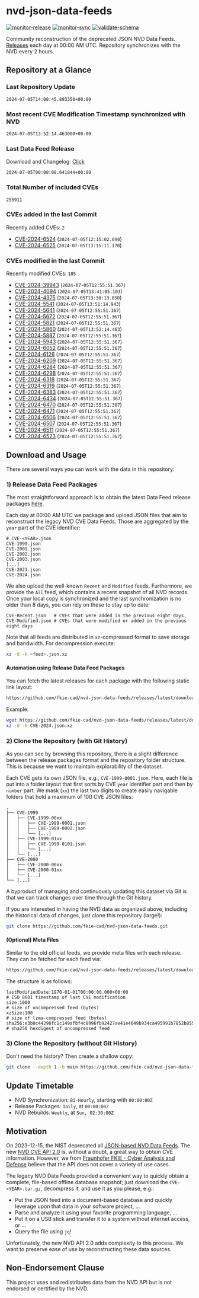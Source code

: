 # nvd-json-data-feeds

[![monitor-release](https://github.com/fkie-cad/nvd-json-data-feeds/actions/workflows/monitor_release.yml/badge.svg)](https://github.com/fkie-cad/nvd-json-data-feeds/actions/workflows/monitor_release.yml)
[![monitor-sync](https://github.com/fkie-cad/nvd-json-data-feeds/actions/workflows/monitor_sync.yml/badge.svg)](https://github.com/fkie-cad/nvd-json-data-feeds/actions/workflows/monitor_sync.yml)
[![validate-schema](https://github.com/fkie-cad/nvd-json-data-feeds/actions/workflows/validate_schema.yml/badge.svg)](https://github.com/fkie-cad/nvd-json-data-feeds/actions/workflows/validate_schema.yml)

Community reconstruction of the deprecated JSON NVD Data Feeds.
[Releases](https://github.com/fkie-cad/nvd-json-data-feeds/releases/latest) each day at 00:00 AM UTC.
Repository synchronizes with the NVD every 2 hours.

## Repository at a Glance

### Last Repository Update

```plain
2024-07-05T14:00:45.893350+00:00
```

### Most recent CVE Modification Timestamp synchronized with NVD

```plain
2024-07-05T13:52:14.463000+00:00
```

### Last Data Feed Release

Download and Changelog: [Click](https://github.com/fkie-cad/nvd-json-data-feeds/releases/latest)

```plain
2024-07-05T00:00:08.641844+00:00
```

### Total Number of included CVEs

```plain
255911
```

### CVEs added in the last Commit

Recently added CVEs: `2`

- [CVE-2024-6524](CVE-2024/CVE-2024-65xx/CVE-2024-6524.json) (`2024-07-05T12:15:02.090`)
- [CVE-2024-6525](CVE-2024/CVE-2024-65xx/CVE-2024-6525.json) (`2024-07-05T13:15:11.170`)


### CVEs modified in the last Commit

Recently modified CVEs: `105`

- [CVE-2024-39943](CVE-2024/CVE-2024-399xx/CVE-2024-39943.json) (`2024-07-05T12:55:51.367`)
- [CVE-2024-4094](CVE-2024/CVE-2024-40xx/CVE-2024-4094.json) (`2024-07-05T13:41:05.103`)
- [CVE-2024-4375](CVE-2024/CVE-2024-43xx/CVE-2024-4375.json) (`2024-07-05T13:30:13.850`)
- [CVE-2024-5541](CVE-2024/CVE-2024-55xx/CVE-2024-5541.json) (`2024-07-05T13:51:14.943`)
- [CVE-2024-5641](CVE-2024/CVE-2024-56xx/CVE-2024-5641.json) (`2024-07-05T12:55:51.367`)
- [CVE-2024-5672](CVE-2024/CVE-2024-56xx/CVE-2024-5672.json) (`2024-07-05T12:55:51.367`)
- [CVE-2024-5821](CVE-2024/CVE-2024-58xx/CVE-2024-5821.json) (`2024-07-05T12:55:51.367`)
- [CVE-2024-5860](CVE-2024/CVE-2024-58xx/CVE-2024-5860.json) (`2024-07-05T13:52:14.463`)
- [CVE-2024-5887](CVE-2024/CVE-2024-58xx/CVE-2024-5887.json) (`2024-07-05T12:55:51.367`)
- [CVE-2024-5943](CVE-2024/CVE-2024-59xx/CVE-2024-5943.json) (`2024-07-05T12:55:51.367`)
- [CVE-2024-6052](CVE-2024/CVE-2024-60xx/CVE-2024-6052.json) (`2024-07-05T12:55:51.367`)
- [CVE-2024-6126](CVE-2024/CVE-2024-61xx/CVE-2024-6126.json) (`2024-07-05T12:55:51.367`)
- [CVE-2024-6209](CVE-2024/CVE-2024-62xx/CVE-2024-6209.json) (`2024-07-05T12:55:51.367`)
- [CVE-2024-6284](CVE-2024/CVE-2024-62xx/CVE-2024-6284.json) (`2024-07-05T12:55:51.367`)
- [CVE-2024-6298](CVE-2024/CVE-2024-62xx/CVE-2024-6298.json) (`2024-07-05T12:55:51.367`)
- [CVE-2024-6318](CVE-2024/CVE-2024-63xx/CVE-2024-6318.json) (`2024-07-05T12:55:51.367`)
- [CVE-2024-6319](CVE-2024/CVE-2024-63xx/CVE-2024-6319.json) (`2024-07-05T12:55:51.367`)
- [CVE-2024-6383](CVE-2024/CVE-2024-63xx/CVE-2024-6383.json) (`2024-07-05T12:55:51.367`)
- [CVE-2024-6434](CVE-2024/CVE-2024-64xx/CVE-2024-6434.json) (`2024-07-05T12:55:51.367`)
- [CVE-2024-6470](CVE-2024/CVE-2024-64xx/CVE-2024-6470.json) (`2024-07-05T12:55:51.367`)
- [CVE-2024-6471](CVE-2024/CVE-2024-64xx/CVE-2024-6471.json) (`2024-07-05T12:55:51.367`)
- [CVE-2024-6506](CVE-2024/CVE-2024-65xx/CVE-2024-6506.json) (`2024-07-05T12:55:51.367`)
- [CVE-2024-6507](CVE-2024/CVE-2024-65xx/CVE-2024-6507.json) (`2024-07-05T12:55:51.367`)
- [CVE-2024-6511](CVE-2024/CVE-2024-65xx/CVE-2024-6511.json) (`2024-07-05T12:55:51.367`)
- [CVE-2024-6523](CVE-2024/CVE-2024-65xx/CVE-2024-6523.json) (`2024-07-05T12:55:51.367`)


## Download and Usage

There are several ways you can work with the data in this repository:

### 1) Release Data Feed Packages

The most straightforward approach is to obtain the latest Data Feed release packages [here](https://github.com/fkie-cad/nvd-json-data-feeds/releases/latest).

Each day at 00:00 AM UTC we package and upload JSON files that aim to reconstruct the legacy NVD CVE Data Feeds.
Those are aggregated by the `year` part of the CVE identifier:

```
# CVE-<YEAR>.json
CVE-1999.json
CVE-2001.json
CVE-2002.json
CVE-2003.json
[...]
CVE-2023.json
CVE-2024.json
```

We also upload the well-known `Recent` and `Modified` feeds.
Furthermore, we provide the `All` feed, which contains a recent snapshot of all NVD records.
Once your local copy is synchronized and the last synchronization is no older than 8 days, you can rely on these to stay up to date:

```plain
CVE-Recent.json   # CVEs that were added in the previous eight days
CVE-Modified.json # CVEs that were modified or added in the previous eight days
```

Note that all feeds are distributed in `xz`-compressed format to save storage and bandwidth.
For decompression execute:

```sh
xz -d -k <feed>.json.xz
```

#### Automation using Release Data Feed Packages

You can fetch the latest releases for each package with the following static link layout:

```sh
https://github.com/fkie-cad/nvd-json-data-feeds/releases/latest/download/CVE-<YEAR>.json.xz
```

Example:

```sh
wget https://github.com/fkie-cad/nvd-json-data-feeds/releases/latest/download/CVE-2024.json.xz
xz -d -k CVE-2024.json.xz
```

### 2) Clone the Repository (with Git History)

As you can see by browsing this repository, there is a slight difference between the release packages format and the repository folder structure.
This is because we want to maintain explorability of the dataset.

Each CVE gets its own JSON file, e.g., `CVE-1999-0001.json`.
Here, each file is put into a folder layout that first sorts by CVE `year` identifier part and then by `number` part.
We mask (`xx`) the last two digits to create easily navigable folders that hold a maximum of 100 CVE JSON files:

```plain
.
├── CVE-1999
│   ├── CVE-1999-00xx
│   │   ├── CVE-1999-0001.json
│   │   ├── CVE-1999-0002.json
│   │   └── [...]
│   ├── CVE-1999-01xx
│   │   ├── CVE-1999-0101.json
│   │   └── [...]
│   └── [...]
├── CVE-2000
│   ├── CVE-2000-00xx
│   ├── CVE-2000-01xx
│   └── [...]
└── [...]
```

A byproduct of managing and continuously updating this dataset via Git is that we can track changes over time through the Git history.

If you are interested in having the NVD data as organized above, including the historical data of changes, just clone this repository (large!):

```sh
git clone https://github.com/fkie-cad/nvd-json-data-feeds.git
```

#### (Optional) Meta Files

Similar to the old official feeds, we provide meta files with each release. They can be fetched for each feed via:

```sh
https://github.com/fkie-cad/nvd-json-data-feeds/releases/latest/download/CVE-<YEAR>.meta
```

The structure is as follows:

```plain
lastModifiedDate:1970-01-01T00:00:00.000+00:00                          # ISO 8601 timestamp of last CVE modification
size:1000                                                               # size of uncompressed feed (bytes)
xzSize:100                                                              # size of lzma-compressed feed (bytes)
sha256:e3b0c44298fc1c149afbf4c8996fb92427ae41e4649b934ca495991b7852b855 # sha256 hexdigest of uncompressed feed
```

### 3) Clone the Repository (without Git History)

Don't need the history? Then create a shallow copy:

```sh
git clone --depth 1 -b main https://github.com/fkie-cad/nvd-json-data-feeds.git
```


## Update Timetable

* NVD Synchronization: `Bi-Hourly`, starting with `00:00:00Z`
* Release Packages: `Daily`, at `00:00:00Z`
* NVD Rebuilds: `Weekly`, at `Sun, 02:30:00Z`


## Motivation

On 2023-12-15, the NIST deprecated all [JSON-based NVD Data Feeds](https://nvd.nist.gov/vuln/data-feeds#divRetirementBanner-1).
The new [NVD CVE API 2.0](https://nvd.nist.gov/developers/vulnerabilities) is, without a doubt, a great way to obtain CVE information.
However, we from [Fraunhofer FKIE - Cyber Analysis and Defense](https://www.fkie.fraunhofer.de/en/departments/cad.html) believe that the API does not cover a variety of use cases.

The legacy NVD Data Feeds provided a convenient way to quickly obtain a complete, file-based offline database snapshot; just download the `CVE-<YEAR>.tar.gz`, decompress it, and use it as you please, e.g.:

- Put the JSON feed into a document-based database and quickly leverage upon that data in your software project, ...
- Parse and analyze it using your favorite programming language, ...
- Put it on a USB stick and transfer it to a system without internet access, or ...
- Query the file using `jq`!

Unfortunately, the new NVD API 2.0 adds complexity to this process.
We want to preserve ease of use by reconstructing these data sources.

## Non-Endorsement Clause

This project uses and redistributes data from the NVD API but is not endorsed or certified by the NVD.